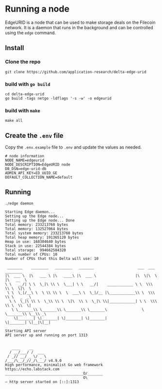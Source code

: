 # Running a node

EdgeURID is a node that can be used to make storage deals on the Filecoin network. It is a daemon that runs in the background and can be controlled using the `edge` command.

## Install

### Clone the repo
``` 
git clone https://github.com/application-research/delta-edge-urid
```

### build with `go build`
```
cd delta-edge-urid
go build -tags netgo -ldflags '-s -w' -o edgeurid
```

### build with `make`
```
make all
```

## Create the `.env` file
Copy the `.env.example` file to `.env` and update the values as needed.
```
# node information
NODE_NAME=edgeurid
NODE_DESCRIPTION=EdgeURID node
DB_DSN=edge-urid-db
ADMIN_API_KEY=ED_UUID_GE
DEFAULT_COLLECTION_NAME=default
```

## Running
```
./edge daemon

Starting Edge daemon...
Setting up the Edge node... 
Setting up the Edge node... Done
Total memory: 233213760 bytes
Total memory: 132527064 bytes
Total system memory: 233213760 bytes
Total heap memory: 191365120 bytes
Heap in use: 168304640 bytes
Stack in use: 22544384 bytes
Total storage:  994662584320
Total number of CPUs: 10
Number of CPUs that this Delta will use: 10

 _______    ________   ________   _______                    ___  ___   ________     
|\  ___ \  |\   ___ \ |\   ____\ |\  ___ \                  |\  \|\  \ |\   __  \    
\ \   __/| \ \  \_|\ \\ \  \___| \ \   __/|    ____________ \ \  \\\  \\ \  \|\  \   
 \ \  \_|/__\ \  \ \\ \\ \  \  ___\ \  \_|/__ |\____________\\ \  \\\  \\ \   _  _\  
  \ \  \_|\ \\ \  \_\\ \\ \  \|\  \\ \  \_|\ \\|____________| \ \  \\\  \\ \  \\  \| 
   \ \_______\\ \_______\\ \_______\\ \_______\                \ \_______\\ \__\\ _\ 
    \|_______| \|_______| \|_______| \|_______|                 \|_______| \|__|\|__|

Starting API server
API server up and running on port 1313


   ____    __
  / __/___/ /  ___
 / _// __/ _ \/ _ \
/___/\__/_//_/\___/ v4.9.0
High performance, minimalist Go web framework
https://echo.labstack.com
____________________________________O/_______
                                    O\
⇨ http server started on [::]:1313

```
